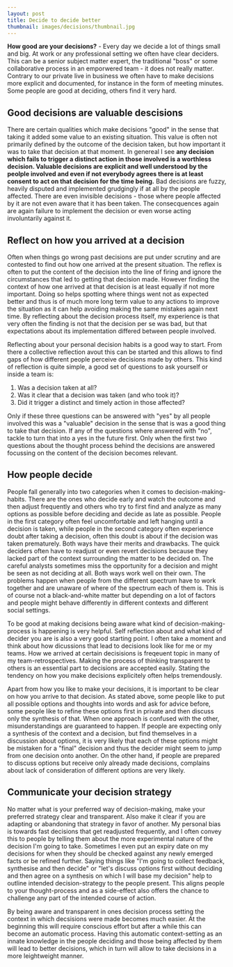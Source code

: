 ```yaml
---
layout: post
title: Decide to decide better
thumbnail: images/decisions/thumbnail.jpg
---
```


**How good are your decisions?** - Every day we decide a lot of things small and big. At work or any professional setting we often have clear deciders. This can be a senior subject matter expert, the traditional "boss" or some collaborative process in an emporwered team - it does not really matter. Contrary to our private live in business we often have to make decisions more explicit and documented, for instance in the form of meeting minutes. Some people are good at deciding, others find it very hard.

## Good decisions are valuable descisions
 
There are certain qualities which make decisions "good" in the sense that taking it added some value to an existing situation. This value is often not primarily defined by the outcome of the decision taken, but how important it was to take that decision at that moment. In genereal I see **any decision which fails to trigger a distinct action in those involved is a worthless decision. Valuable decisions are explicit and well understood by the peolple involved and even if not everybody agrees there is at least consent to act on that decision for the time being.** Bad decisions are fuzzy, heavily disputed and implemented grudgingly if at all by the people affected. There are even invisible decisions - those where people affected by it are not even aware that it has been taken. The consecquences again are again failure to implement the decision or even worse acting involuntarily against it.

## Reflect on how you arrived at a decision

Often when things go wrong past decisions are put under scrutiny and are contested to find out how one arrived at the present situation. The reflex is often to put the content of the decision into the line of firing and ignore the circumstances that led to getting that decision made. However finding the context of how one arrived at that decision is at least equally if not more important.
Doing so helps spotting where things went not as expected better and thus is of much more long term value to any actions to improve the situation as it can help avoiding making the same mistakes again next time. By reflecting about the decision process itself, my experience is that very often the finding is not that the decision per se was bad, but that expectations about its implementation differed between people involved. 

Reflecting about your personal decision habits is a good way to start. From there a collective reflection avout this can be started and this allows to find gaps of how different people perceive decisions made by others. This kind of reflection is quite simple, a good set of questions to ask yourself or inside a team is: 

1. Was a decision taken at all? 
1. Was it clear that a decision was taken (and who took it)? 
1. Did it trigger a distinct and timely action in those affected?

Only if these three questions can be answered with "yes" by all people involved this was a "valuable" decision in the sense that is was a good thing to take that decision. If any of the questions where answered with "no", tackle to turn that into a yes in the future first.
Only when the first two questions about the thought process behind the decisions are answered focussing on the content of the decision becomes relevant. 

## How people decide

People fall generally into two categories when it comes to decision-making-habits. There are the ones who decide early and watch the outcome and then adjust frequently and others who try to first find and analyze as many options as possible before deciding and decide as late as possible. People in the first category often feel uncomfortable and left hanging until a decision is taken, while people in the second category often experience doubt after taking a decision, often this doubt is about if the decision was taken prematurely. Both ways have their merits and drawbacks. The quick deciders often have to readjust or even revert decisions because they lacked part of the context surrounding the matter to be decided on. The careful analysts sometimes miss the opportunity for a decision and might be seen as not deciding at all. Both ways work well on their own. The problems happen when people from the different spectrum have to work together and are unaware of where of the spectrum each of them is. This is of course not a black-and-white matter but depending on a lot of factors and people might behave differently in different contexts and different social settings.

To be good at making decisions being aware what kind of decision-making-process is happening is very helpful. Self reflection about and what kind of decider you are is also a very good starting point. I often take a moment and think about how dicussions that lead to decisions look like for me or my teams. How we arrived at certain decisisions is freqeuent topic in many of my team-retrospectives.  Making the process of thinking transparent to others is an essential part to decisions are accepted easily. Stating the tendency on how you make decisions explicitely often helps tremendously. 

Apart from how you like to make your decisions, it is important to be clear on how you arrive to that decision. As stated above, some people like to put all possible options and thoughts into words and ask for advice before, some people like to refine these options first in private and then discuss only the synthesis of that. When one approach is confused with the other, misunderstandings are guaranteed to happen. If people are expecting only a synthesis of the context and a decision, but find themselves in a discussion about options, it is very likely that each of these options might be mistaken for a "final" decision and thus the decider might seem to jump from one decision onto another. On the other hand, if people are prepared to discuss options but receive only already made decisions, complains about lack of consideration of different options are very likely. 

## Communicate your decision strategy 

No matter what is your preferred way of decision-making, make your preferred strategy clear and transparent. Also make it clear if you are adapting or abandoning that strategy in favor of another. My personal bias is towards fast decisions that get readjusted frequently, and I often convey this to people by telling them about the more experimental nature of the decision I'm going to take. Sometimes I even put an expiry date on my decisions for when they should be checked against any newly emerged facts or be refined further.
Saying things like "I'm going to collect feedback, synthesise and then decide" or "let's discuss options first without deciding and then agree on a synthesis on which I will base my decision" help to outline intended decision-strategy to the people present. This aligns people to your thought-process and as a side-effect also offers the chance to challenge any part of the intended course of action. 

By being aware and transparent in ones decision process setting the context in which decsisions were made becomes much easier. At the beginning this will require conscious effort but after a while this can become an automatic process. Having this automatic context-setting as an innate knowledge in the people deciding and those being affected by them will lead to better decisions, which in turn will allow to take decisions in a more leightweight manner.
 
